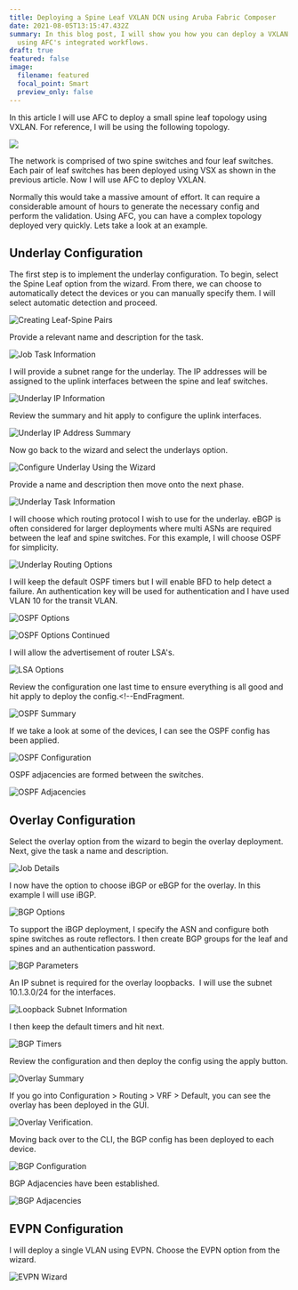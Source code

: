 ```yaml
---
title: Deploying a Spine Leaf VXLAN DCN using Aruba Fabric Composer
date: 2021-08-05T13:15:47.432Z
summary: In this blog post, I will show you how you can deploy a VXLAN network
  using AFC's integrated workflows.
draft: true
featured: false
image:
  filename: featured
  focal_point: Smart
  preview_only: false
---
```

In this article I will use AFC to deploy a small spine leaf topology using VXLAN. For reference, I will be using the following topology.

![](spine-leaf-base-diagram.jpg)

The network is comprised of two spine switches and four leaf switches. Each pair of leaf switches has been deployed using VSX as shown in the previous article. Now I will use AFC to deploy VXLAN. 

Normally this would take a massive amount of effort. It can require a considerable amount of hours to generate the necessary config and perform the validation. Using AFC, you can have a complex topology deployed very quickly. Lets take a look at an example.

## Underlay Configuration

The first step is to implement the underlay configuration. To begin, select the Spine Leaf option from the wizard. From there, we can choose to automatically detect the devices or you can manually specify them. I will select automatic detection and proceed.

![](screenshot-at-jul-12-22-17-43.png "Creating Leaf-Spine Pairs")

Provide a relevant name and description for the task.

![](screenshot-at-jul-12-22-18-24.png "Job Task Information")

I will provide a subnet range for the underlay. The IP addresses will be assigned to the uplink interfaces between the spine and leaf switches.

![](screenshot-at-jul-12-22-20-09.png "Underlay IP Information")

Review the summary and hit apply to configure the uplink interfaces.

![](screenshot-at-jul-18-16-13-04.png "Underlay IP Address Summary")



Now go back to the wizard and select the underlays option.

![](screenshot-at-jul-12-22-33-54.png "Configure Underlay Using the Wizard")

Provide a name and description then move onto the next phase.

![](screenshot-at-jul-18-16-14-21.png "Underlay Task Information")

I will choose which routing protocol I wish to use for the underlay. eBGP is often considered for larger deployments where multi ASNs are required between the leaf and spine switches. For this example, I will choose OSPF for simplicity. 

![](screenshot-at-jul-18-16-14-42.png "Underlay Routing Options")

I will keep the default OSPF timers but I will enable BFD to help detect a failure. An authentication key will be used for authentication and I have used VLAN 10 for the transit VLAN.

![](screenshot-at-jul-18-16-16-17.png "OSPF Options")

![](screenshot-at-jul-18-16-16-44.png "OSPF Options Continued")

I will allow the advertisement of router LSA's.

![](screenshot-at-jul-18-16-17-09.png "LSA Options")

Review the configuration one last time to ensure everything is all good and hit apply to deploy the config.<!--EndFragment.

![](screenshot-at-jul-18-16-17-44.png "OSPF Summary")

If we take a look at some of the devices, I can see the OSPF config has been applied.

![](screenshot-at-jul-18-16-20-37.png "OSPF Configuration")

OSPF adjacencies are formed between the switches.

![](screenshot-at-jul-18-16-21-06.png "OSPF Adjacencies")

## Overlay Configuration

Select the overlay option from the wizard to begin the overlay deployment. Next, give the task a name and description.

![](screenshot-at-jul-18-16-22-13.png "Job Details")

I now have the option to choose iBGP or eBGP for the overlay. In this example I will use iBGP.

![](screenshot-at-jul-18-16-22-32.png "BGP Options")



To support the iBGP deployment, I specify the ASN and configure both spine switches as route reflectors. I then create BGP groups for the leaf and spines and an authentication password.

![](screenshot-at-jul-18-16-23-16.png "BGP Parameters")

An IP subnet is required for the overlay loopbacks.  I will use the subnet 10.1.3.0/24 for the interfaces.

![](screenshot-at-jul-18-16-23-43.png "Loopback Subnet Information")

I then keep the default timers and hit next.

![](screenshot-at-jul-18-16-23-59.png "BGP Timers")

Review the configuration and then deploy the config using the apply button.

![](screenshot-at-jul-18-16-24-19.png "Overlay Summary")

If you go into Configuration > Routing > VRF > Default, you can see the overlay has been deployed in the GUI.

![](screenshot-at-jul-18-16-26-45.png "Overlay Verification.")

Moving back over to the CLI, the BGP config has been deployed to each device.

![](screenshot-at-jul-18-16-27-07.png "BGP Configuration")

BGP Adjacencies have been established.

![](screenshot-at-jul-18-16-27-32.png "BGP Adjacencies")

## EVPN Configuration

I will deploy a single VLAN using EVPN. Choose the EVPN option from the wizard.

![](screenshot-at-jul-18-16-28-09.png "EVPN Wizard")
